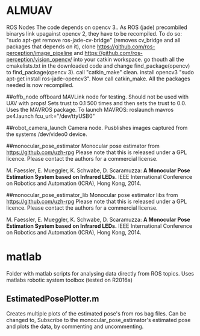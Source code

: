 # ALMUAV
ROS Nodes
The code depends on opencv 3.. As ROS (jade) precombiled binarys link upagainst opencv 2, they have to be recompiled. To do so: "sudo apt-get remove ros-jade-cv-bridge" (removes cv_bridge and all packages that depends on it), clone https://github.com/ros-perception/image_pipeline and https://github.com/ros-perception/vision_opencv/ into your catkin workspace. go thouth all the cmakelists.txt in the downloaded code and change find_package(opencv) to find_package(opencv 3). call "catkin_make" clean. install opencv3 "sudo apt-get install ros-jade-opencv3". Now call catkin_make. All the packages needed is now recompiled.

##offb_node
offboard MAVLink node for testing. Should not be used with UAV with props!
Sets trust to 0.1 500 times and then sets the trust to 0.0.
Uses the MAVROS package.
To launch MAVROS: roslaunch mavros px4.launch fcu_url:="/dev/ttyUSB0"

##robot_camera_launch
Camera node. Pusblishes images captured from the systems /dev/video0 device.

##monocular_pose_estimator
Monocular pose estimator from https://github.com/uzh-rpg
Please note that this is released under a GPL licence. Please contact the authors for a commercial license.

M. Faessler, E. Mueggler, K. Schwabe, D. Scaramuzza: 
**A Monocular Pose Estimation System based on Infrared LEDs.**
IEEE International Conference on Robotics and Automation (ICRA), Hong Kong, 2014.

##monocular_pose_estimator_lib
Monocular pose estimator libs from https://github.com/uzh-rpg
Please note that this is released under a GPL licence. Please contact the authors for a commercial license.

M. Faessler, E. Mueggler, K. Schwabe, D. Scaramuzza: 
**A Monocular Pose Estimation System based on Infrared LEDs.**
IEEE International Conference on Robotics and Automation (ICRA), Hong Kong, 2014.

# matlab
Folder with matlab scripts for analysing data directly from ROS topics.
Uses matlabs robotic system toolbox (tested on R2016a)
## EstimatedPosePlotter.m
Creates multiple plots of the estimated pose's from ros bag files.
Can be changed to, Subscribe to the monocular_pose_estimator's estimated pose and plots the data, by commenting and uncommenting.
